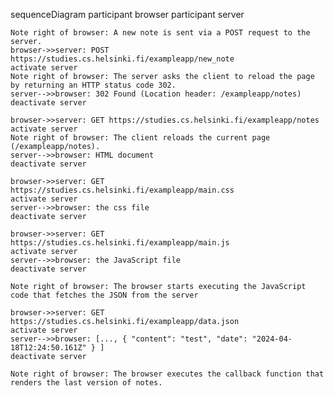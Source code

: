 sequenceDiagram
	participant browser
	participant server

	Note right of browser: A new note is sent via a POST request to the server.
	browser->>server: POST https://studies.cs.helsinki.fi/exampleapp/new_note
	activate server
	Note right of browser: The server asks the client to reload the page by returning an HTTP status code 302.
	server-->>browser: 302 Found (Location header: /exampleapp/notes)
	deactivate server

	browser->>server: GET https://studies.cs.helsinki.fi/exampleapp/notes
	activate server
	Note right of browser: The client reloads the current page (/exampleapp/notes).
	server-->>browser: HTML document
	deactivate server

	browser->>server: GET https://studies.cs.helsinki.fi/exampleapp/main.css
	activate server
	server-->>browser: the css file
	deactivate server

	browser->>server: GET https://studies.cs.helsinki.fi/exampleapp/main.js
	activate server
	server-->>browser: the JavaScript file
	deactivate server

	Note right of browser: The browser starts executing the JavaScript code that fetches the JSON from the server

	browser->>server: GET https://studies.cs.helsinki.fi/exampleapp/data.json
	activate server
	server-->>browser: [..., { "content": "test", "date": "2024-04-18T12:24:50.161Z" } ]
	deactivate server

	Note right of browser: The browser executes the callback function that renders the last version of notes.

